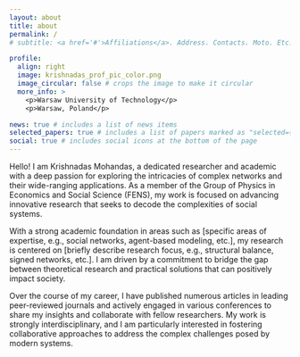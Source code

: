 ```yaml
---
layout: about
title: about
permalink: /
# subtitle: <a href='#'>Affiliations</a>. Address. Contacts. Moto. Etc.

profile:
  align: right
  image: krishnadas_prof_pic_color.png
  image_circular: false # crops the image to make it circular
  more_info: >
    <p>Warsaw University of Technology</p>
    <p>Warsaw, Poland</p>

news: true # includes a list of news items
selected_papers: true # includes a list of papers marked as "selected={true}"
social: true # includes social icons at the bottom of the page
---
```



Hello! I am Krishnadas Mohandas, a dedicated researcher and academic with a deep passion for exploring the intricacies of complex networks and their wide-ranging applications. As a member of the Group of Physics in Economics and Social Science (FENS), my work is focused on advancing innovative research that seeks to decode the complexities of social systems.

With a strong academic foundation in areas such as [specific areas of expertise, e.g., social networks, agent-based modeling, etc.], my research is centered on [briefly describe research focus, e.g., structural balance, signed networks, etc.]. I am driven by a commitment to bridge the gap between theoretical research and practical solutions that can positively impact society.

Over the course of my career, I have published numerous articles in leading peer-reviewed journals and actively engaged in various conferences to share my insights and collaborate with fellow researchers. My work is strongly interdisciplinary, and I am particularly interested in fostering collaborative approaches to address the complex challenges posed by modern systems.
